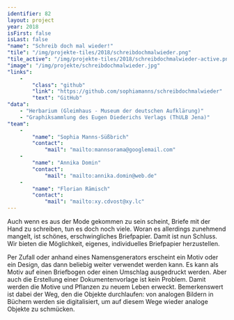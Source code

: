 ```yaml
---
identifier: 82
layout: project
year: 2018
isFirst: false
isLast: false
"name": "Schreib doch mal wieder!"
"tile": "/img/projekte-tiles/2018/schreibdochmalwieder.png"
"tile_active": "/img/projekte-tiles/2018/schreibdochmalwieder-active.png"
"image": "/img/projekte/schreibdochmalwieder.jpg"
"links":
    -
        "class": "github"
        "link": "https://github.com/sophiamanns/schreibdochmalwieder"
        "text": "GitHub"
"data":
    - "Herbarium (Gleimhaus - Museum der deutschen Aufklärung)"
    - "Graphiksammlung des Eugen Diederichs Verlags (ThULB Jena)"
"team":
    -
        "name": "Sophia Manns-Süßbrich"
        "contact":
            "mail": "mailto:mannsorama@googlemail.com"
    -
        "name": "Annika Domin"
        "contact":
            "mail": "mailto:annika.domin@web.de"
    -
        "name": "Florian Rämisch"
        "contact":
            "mail": "mailto:xy.cdvost@xy.lc"
---
```

Auch wenn es aus der Mode gekommen zu sein scheint, Briefe mit der Hand zu schreiben, tun es doch noch viele. Woran es allerdings zunehmend mangelt, ist schönes, erschwingliches Briefpapier. Damit ist nun Schluss. Wir bieten die Möglichkeit, eigenes, individuelles Briefpapier herzustellen.

Per Zufall oder anhand eines Namensgenerators erscheint ein Motiv oder ein Design, das dann beliebig weiter verwendet werden kann. Es kann als Motiv auf einen Briefbogen oder einen Umschlag ausgedruckt werden. Aber auch die Erstellung einer Dokumentenvorlage ist kein Problem. Damit werden die Motive und Pflanzen zu neuem Leben erweckt. Bemerkenswert ist dabei der Weg, den die Objekte durchlaufen: von analogen Bildern in Büchern werden sie digitalisiert, um auf diesem Wege wieder analoge Objekte zu schmücken.
